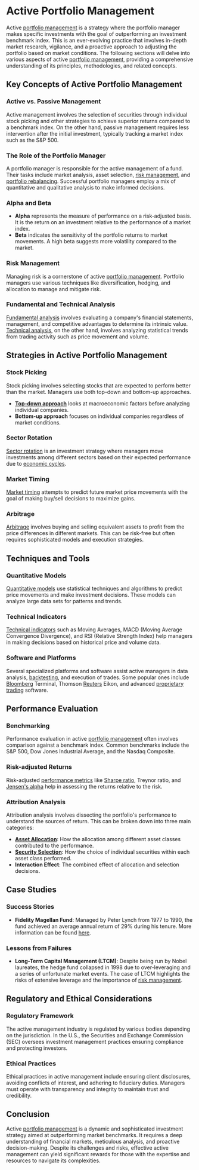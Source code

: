 # Active Portfolio Management

Active [portfolio management](../p/portfolio_management.md) is a strategy where the portfolio manager makes specific investments with the goal of outperforming an investment benchmark index. This is an ever-evolving practice that involves in-depth market research, vigilance, and a proactive approach to adjusting the portfolio based on market conditions. The following sections will delve into various aspects of active [portfolio management](../p/portfolio_management.md), providing a comprehensive understanding of its principles, methodologies, and related concepts.

## Key Concepts of Active Portfolio Management

### Active vs. Passive Management
Active management involves the selection of securities through individual stock picking and other strategies to achieve superior returns compared to a benchmark index. On the other hand, passive management requires less intervention after the initial investment, typically tracking a market index such as the S&P 500.

### The Role of the Portfolio Manager
A portfolio manager is responsible for the active management of a fund. Their tasks include market analysis, asset selection, [risk management](../r/risk_management.md), and [portfolio rebalancing](../p/portfolio_rebalancing.md). Successful portfolio managers employ a mix of quantitative and qualitative analysis to make informed decisions.

### Alpha and Beta
- **Alpha** represents the measure of performance on a risk-adjusted basis. It is the return on an investment relative to the performance of a market index.
- **Beta** indicates the sensitivity of the portfolio returns to market movements. A high beta suggests more volatility compared to the market.

### Risk Management
Managing risk is a cornerstone of active [portfolio management](../p/portfolio_management.md). Portfolio managers use various techniques like diversification, hedging, and allocation to manage and mitigate risk. 

### Fundamental and Technical Analysis
[Fundamental analysis](../f/fundamental_analysis.md) involves evaluating a company's financial statements, management, and competitive advantages to determine its intrinsic value. [Technical analysis](../t/technical_analysis.md), on the other hand, involves analyzing statistical trends from trading activity such as price movement and volume.

## Strategies in Active Portfolio Management

### Stock Picking
Stock picking involves selecting stocks that are expected to perform better than the market. Managers use both top-down and bottom-up approaches.

- **[Top-down approach](../t/top-down_approach_in_trading.md)** looks at macroeconomic factors before analyzing individual companies.
- **Bottom-up approach** focuses on individual companies regardless of market conditions.

### Sector Rotation
[Sector rotation](../s/sector_rotation.md) is an investment strategy where managers move investments among different sectors based on their expected performance due to [economic cycles](../e/economic_cycles.md).

### Market Timing
[Market timing](../m/market_timing.md) attempts to predict future market price movements with the goal of making buy/sell decisions to maximize gains.

### Arbitrage
[Arbitrage](../a/arbitrage.md) involves buying and selling equivalent assets to profit from the price differences in different markets. This can be risk-free but often requires sophisticated models and execution strategies.

## Techniques and Tools

### Quantitative Models
[Quantitative models](../q/quantitative_models.md) use statistical techniques and algorithms to predict price movements and make investment decisions. These models can analyze large data sets for patterns and trends.

### Technical Indicators
[Technical indicators](../t/technical_indicators.md) such as Moving Averages, MACD (Moving Average Convergence Divergence), and RSI (Relative Strength Index) help managers in making decisions based on historical price and volume data.

### Software and Platforms
Several specialized platforms and software assist active managers in data analysis, [backtesting](../b/backtesting.md), and execution of trades. Some popular ones include [Bloomberg](../b/bloomberg.md) Terminal, Thomson [Reuters](../r/reuters.md) Eikon, and advanced [proprietary trading](../p/proprietary_trading.md) software.

## Performance Evaluation

### Benchmarking
Performance evaluation in active [portfolio management](../p/portfolio_management.md) often involves comparison against a benchmark index. Common benchmarks include the S&P 500, Dow Jones Industrial Average, and the Nasdaq Composite.

### Risk-adjusted Returns
Risk-adjusted [performance metrics](../p/performance_metrics.md) like [Sharpe ratio](../s/sharpe_ratio.md), Treynor ratio, and [Jensen's alpha](../j/jensen's_alpha.md) help in assessing the returns relative to the risk.

### Attribution Analysis
Attribution analysis involves dissecting the portfolio's performance to understand the sources of return. This can be broken down into three main categories:
- **[Asset Allocation](../a/asset_allocation.md)**: How the allocation among different asset classes contributed to the performance.
- **[Security Selection](../s/security_selection.md)**: How the choice of individual securities within each asset class performed.
- **Interaction Effect**: The combined effect of allocation and selection decisions.

## Case Studies

### Success Stories

- **Fidelity Magellan Fund**: Managed by Peter Lynch from 1977 to 1990, the fund achieved an average annual return of 29% during his tenure. More information can be found [here](https://fundresearch.fidelity.com/mutual-funds/fundperformance/316184100).

### Lessons from Failures

- **Long-Term Capital Management (LTCM)**: Despite being run by Nobel laureates, the hedge fund collapsed in 1998 due to over-leveraging and a series of unfortunate market events. The case of LTCM highlights the risks of extensive leverage and the importance of [risk management](../r/risk_management.md).

## Regulatory and Ethical Considerations

### Regulatory Framework
The active management industry is regulated by various bodies depending on the jurisdiction. In the U.S., the Securities and Exchange Commission (SEC) oversees investment management practices ensuring compliance and protecting investors.

### Ethical Practices
Ethical practices in active management include ensuring client disclosures, avoiding conflicts of interest, and adhering to fiduciary duties. Managers must operate with transparency and integrity to maintain trust and credibility.

## Conclusion
Active [portfolio management](../p/portfolio_management.md) is a dynamic and sophisticated investment strategy aimed at outperforming market benchmarks. It requires a deep understanding of financial markets, meticulous analysis, and proactive decision-making. Despite its challenges and risks, effective active management can yield significant rewards for those with the expertise and resources to navigate its complexities.